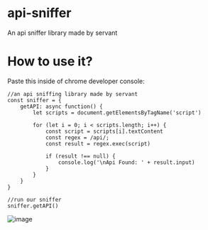 # api-sniffer
An api sniffer library made by servant


# How to use it?

Paste this inside of chrome developer console:

```
//an api sniffing library made by servant
const sniffer = {
    getAPI: async function() {
        let scripts = document.getElementsByTagName('script')

        for (let i = 0; i < scripts.length; i++) {
            const script = scripts[i].textContent
            const regex = /api/;
            const result = regex.exec(script)

            if (result !== null) {
                console.log('\nApi Found: ' + result.input)
            }
        }
    }
}

//run our sniffer
sniffer.getAPI()
```
![image](https://user-images.githubusercontent.com/94388882/223440090-2baf903e-20c8-457b-aaea-3b424a4bc4c1.png)
